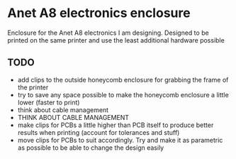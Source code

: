 # Anet A8 electronics enclosure

Enclosure for the Anet A8 electronics I am designing. Designed to be printed on the same printer and use the least additional hardware possible

## TODO

* add clips to the outside honeycomb enclosure for grabbing the frame of the printer
* try to save any space possible to make the honeycomb enclosure a little lower (faster to print)
* think about cable management
* THINK ABOUT CABLE MANAGEMENT
* make clips for PCBs a little higher than PCB itself to produce better results when printing (account for tolerances and stuff)
* move clips for PCBs to suit accordingly. Try and make it as parametric as possible to be able to change the design easily

